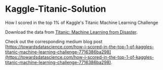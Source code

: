 # Kaggle-Titanic-Solution
How I scored in the top 1% of Kaggle's Titanic Machine Learning Challenge

Download the data from [Titanic: Machine Learning from Disaster](https://www.kaggle.com/c/titanic/data).

Check out the corresponding medium blog post [https://towardsdatascience.com/how-i-scored-in-the-top-1-of-kaggles-titanic-machine-learning-challenge-7716386ba298](https://towardsdatascience.com/how-i-scored-in-the-top-1-of-kaggles-titanic-machine-learning-challenge-7716386ba298).
